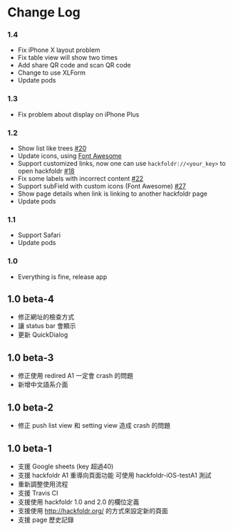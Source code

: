 # Change Log

### 1.4

- Fix iPhone X layout problem
- Fix table view will show two times
- Add share QR code and scan QR code
- Change to use XLForm
- Update pods

### 1.3

- Fix problem about display on iPhone Plus

### 1.2

- Show list like trees [#20](https://github.com/hackfoldr/hackfoldr-iOS/issues/20)
- Update icons, using [Font Awesome](http://fontawesome.io)
- Support customized links, now one can use `hackfoldr://<your_key>` to open hackfoldr [#18](https://github.com/hackfoldr/hackfoldr-iOS/issues/18)
- Fix some labels with incorrect content [#22](https://github.com/hackfoldr/hackfoldr-iOS/issues/22)
- Support subField with custom icons (Font Awesome) [#27](https://github.com/hackfoldr/hackfoldr-iOS/issues/27)
- Show page details when link is linking to another hackfoldr page
- Update pods

### 1.1

- Support Safari
- Update pods

### 1.0

- Everything is fine, release app

## 1.0 beta-4

- 修正網址的檢查方式
- 讓 status bar 會顯示
- 更新 QuickDialog

## 1.0 beta-3

- 修正使用 redired A1 一定會 crash 的問題
- 新增中文語系介面

## 1.0 beta-2

- 修正 push list view 和 setting view 造成 crash 的問題

## 1.0 beta-1

- 支援 Google sheets (key 超過40)
- 支援 hackfoldr A1 重導向頁面功能
可使用 hackfoldr-iOS-testA1 測試
- 重新調整使用流程
- 支援 Travis CI
- 支援使用 hackfoldr 1.0 and 2.0 的欄位定義
- 支援使用 http://hackfoldr.org/ 的方式來設定新的頁面
- 支援 page 歷史記錄
